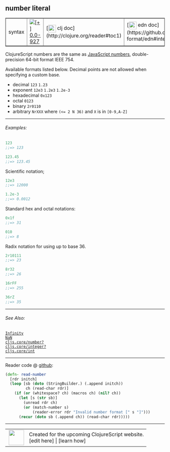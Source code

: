 ## number literal



 <table border="1">
<tr>
<td>syntax</td>
<td><a href="https://github.com/cljsinfo/cljs-api-docs/tree/0.0-927"><img valign="middle" alt="[+] 0.0-927" title="Added in 0.0-927" src="https://img.shields.io/badge/+-0.0--927-lightgrey.svg"></a> </td>
<td>
[<img height="24px" valign="middle" src="http://i.imgur.com/1GjPKvB.png"> clj doc](http://clojure.org/reader#toc1)
</td>
<td>
[<img height="24px" valign="middle" src="http://i.imgur.com/I8uNXHv.png"> edn doc](https://github.com/edn-format/edn#integers)
</td>
</tr>
</table>



ClojureScript numbers are the same as [JavaScript numbers],
double-precision 64-bit format IEEE 754.

[JavaScript numbers]:https://developer.mozilla.org/en-US/docs/Web/JavaScript/Guide/Numbers_and_dates#Numbers

Available formats listed below. Decimal points are not allowed when specifying
a custom base.

- decimal `123` `1.23`
- exponent `12e3` `1.2e3` `1.2e-3`
- hexadecimal `0x123`
- octal `0123`
- binary `2r0110`
- arbitrary `NrXXX` where `(<= 2 N 36)` and `X` is in `[0-9,A-Z]`



---

###### Examples:

```clj
123
;;=> 123

123.45
;;=> 123.45
```

Scientific notation;

```clj
12e3
;;=> 12000

1.2e-3
;;=> 0.0012
```

Standard hex and octal notations:

```clj
0x1f
;;=> 31

010
;;=> 8
```

Radix notation for using up to base 36.

```clj
2r10111
;;=> 23

8r32
;;=> 26

16rFF
;;=> 255

36rZ
;;=> 35
```



---

###### See Also:

[`Infinity`](../syntax/Infinity.md)<br>
[`NaN`](../syntax/NaN.md)<br>
[`cljs.core/number?`](../cljs.core/numberQMARK.md)<br>
[`cljs.core/integer?`](../cljs.core/integerQMARK.md)<br>
[`cljs.core/int`](../cljs.core/int.md)<br>

---





Reader code @ [github]():

```clj
(defn- read-number
  [rdr initch]
  (loop [sb (doto (StringBuilder.) (.append initch))
         ch (read-char rdr)]
    (if (or (whitespace? ch) (macros ch) (nil? ch))
      (let [s (str sb)]
        (unread rdr ch)
        (or (match-number s)
            (reader-error rdr "Invalid number format [" s "]")))
      (recur (doto sb (.append ch)) (read-char rdr)))))
```

<!--
Repo - tag - source tree - lines:

 <pre>

</pre>
-->

---



 <table>
<tr><td>
<img valign="middle" align="right" width="48px" src="http://i.imgur.com/Hi20huC.png">
</td><td>
Created for the upcoming ClojureScript website.<br>
[edit here] | [learn how]
</td></tr></table>

[edit here]:https://github.com/cljsinfo/cljs-api-docs/blob/master/cljsdoc/syntax/number.cljsdoc
[learn how]:https://github.com/cljsinfo/cljs-api-docs/wiki/cljsdoc-files

<!--

This information was too distracting to show to readers, but I'll leave it
commented here since it is helpful to:

- pretty-print the data used to generate this document
- and show how to retrieve that data



The API data for this symbol:

```clj
{:description "ClojureScript numbers are the same as [JavaScript numbers],\ndouble-precision 64-bit format IEEE 754.\n\n[JavaScript numbers]:https://developer.mozilla.org/en-US/docs/Web/JavaScript/Guide/Numbers_and_dates#Numbers\n\nAvailable formats listed below. Decimal points are not allowed when specifying\na custom base.\n\n- decimal `123` `1.23`\n- exponent `12e3` `1.2e3` `1.2e-3`\n- hexadecimal `0x123`\n- octal `0123`\n- binary `2r0110`\n- arbitrary `NrXXX` where `(<= 2 N 36)` and `X` is in `[0-9,A-Z]`",
 :syntax-equiv {:edn-url "https://github.com/edn-format/edn#integers",
                :clj-url "http://clojure.org/reader#toc1"},
 :ns "syntax",
 :name "number",
 :name-encode "number",
 :history [["+" "0.0-927"]],
 :type "syntax",
 :related ["syntax/Infinity"
           "syntax/NaN"
           "cljs.core/number?"
           "cljs.core/integer?"
           "cljs.core/int"],
 :full-name-encode "syntax/number",
 :extra-sources ({:code "(defn- read-number\n  [rdr initch]\n  (loop [sb (doto (StringBuilder.) (.append initch))\n         ch (read-char rdr)]\n    (if (or (whitespace? ch) (macros ch) (nil? ch))\n      (let [s (str sb)]\n        (unread rdr ch)\n        (or (match-number s)\n            (reader-error rdr \"Invalid number format [\" s \"]\")))\n      (recur (doto sb (.append ch)) (read-char rdr)))))",
                  :title "Reader code",
                  :repo "tools.reader",
                  :tag "tools.reader-1.0.0-alpha3",
                  :filename "src/main/clojure/clojure/tools/reader.clj",
                  :lines [260 269],
                  :url "https://github.com/clojure/tools.reader/blob/tools.reader-1.0.0-alpha3/src/main/clojure/clojure/tools/reader.clj#L260-L269"}),
 :examples [{:id "f96060",
             :content "```clj\n123\n;;=> 123\n\n123.45\n;;=> 123.45\n```\n\nScientific notation;\n\n```clj\n12e3\n;;=> 12000\n\n1.2e-3\n;;=> 0.0012\n```\n\nStandard hex and octal notations:\n\n```clj\n0x1f\n;;=> 31\n\n010\n;;=> 8\n```\n\nRadix notation for using up to base 36.\n\n```clj\n2r10111\n;;=> 23\n\n8r32\n;;=> 26\n\n16rFF\n;;=> 255\n\n36rZ\n;;=> 35\n```"}],
 :full-name "syntax/number",
 :display "number literal",
 :cljsdoc-url "https://github.com/cljsinfo/cljs-api-docs/blob/master/cljsdoc/syntax/number.cljsdoc"}

```

Retrieve the API data for this symbol:

```clj
;; from Clojure REPL
(require '[clojure.edn :as edn])
(-> (slurp "https://raw.githubusercontent.com/cljsinfo/cljs-api-docs/catalog/cljs-api.edn")
    (edn/read-string)
    (get-in [:symbols "syntax/number"]))
```

-->
